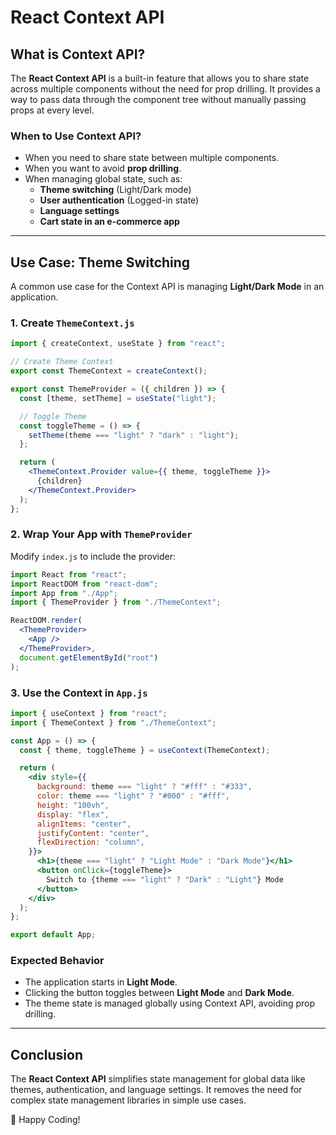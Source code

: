 
# React Context API

## What is Context API?
The **React Context API** is a built-in feature that allows you to share state across multiple components without the need for prop drilling. It provides a way to pass data through the component tree without manually passing props at every level.

### When to Use Context API?
- When you need to share state between multiple components.
- When you want to avoid **prop drilling**.
- When managing global state, such as:
  - **Theme switching** (Light/Dark mode)
  - **User authentication** (Logged-in state)
  - **Language settings**
  - **Cart state in an e-commerce app**

---

## Use Case: Theme Switching
A common use case for the Context API is managing **Light/Dark Mode** in an application.

### 1. Create `ThemeContext.js`
```jsx
import { createContext, useState } from "react";

// Create Theme Context
export const ThemeContext = createContext();

export const ThemeProvider = ({ children }) => {
  const [theme, setTheme] = useState("light");

  // Toggle Theme
  const toggleTheme = () => {
    setTheme(theme === "light" ? "dark" : "light");
  };

  return (
    <ThemeContext.Provider value={{ theme, toggleTheme }}>
      {children}
    </ThemeContext.Provider>
  );
};
```

### 2. Wrap Your App with `ThemeProvider`
Modify `index.js` to include the provider:
```jsx
import React from "react";
import ReactDOM from "react-dom";
import App from "./App";
import { ThemeProvider } from "./ThemeContext";

ReactDOM.render(
  <ThemeProvider>
    <App />
  </ThemeProvider>,
  document.getElementById("root")
);
```

### 3. Use the Context in `App.js`
```jsx
import { useContext } from "react";
import { ThemeContext } from "./ThemeContext";

const App = () => {
  const { theme, toggleTheme } = useContext(ThemeContext);

  return (
    <div style={{
      background: theme === "light" ? "#fff" : "#333",
      color: theme === "light" ? "#000" : "#fff",
      height: "100vh",
      display: "flex",
      alignItems: "center",
      justifyContent: "center",
      flexDirection: "column",
    }}>
      <h1>{theme === "light" ? "Light Mode" : "Dark Mode"}</h1>
      <button onClick={toggleTheme}>
        Switch to {theme === "light" ? "Dark" : "Light"} Mode
      </button>
    </div>
  );
};

export default App;
```

### Expected Behavior
- The application starts in **Light Mode**.
- Clicking the button toggles between **Light Mode** and **Dark Mode**.
- The theme state is managed globally using Context API, avoiding prop drilling.

---

## Conclusion
The **React Context API** simplifies state management for global data like themes, authentication, and language settings. It removes the need for complex state management libraries in simple use cases.

🚀 Happy Coding!

